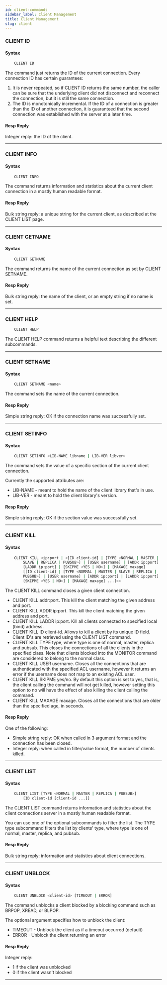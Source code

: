 ```yaml
---
id: client-commands
sidebar_label: Client Management
title: Client Management
slug: client
---
```


### CLIENT ID

#### Syntax

```bash
    CLIENT ID
```

The command just returns the ID of the current connection. Every connection ID has certain guarantees:

1. It is never repeated, so if CLIENT ID returns the same number, the caller can be sure that the underlying client did not disconnect and reconnect the connection, but it is still the same connection.
1. The ID is monotonically incremental. If the ID of a connection is greater than the ID of another connection, it is guaranteed that the second connection was established with the server at a later time.

#### Resp Reply

Integer reply: the ID of the client.

---

### CLIENT INFO

#### Syntax

```bash
    CLIENT INFO
```

The command returns information and statistics about the current client connection in a mostly human readable format.

#### Resp Reply

Bulk string reply: a unique string for the current client, as described at the CLIENT LIST page.

---

### CLIENT GETNAME

#### Syntax

```bash
    CLIENT GETNAME
```

The command returns the name of the current connection as set by CLIENT SETNAME.

#### Resp Reply

Bulk string reply: the name of the client, or an empty string if no name is set.

---

### CLIENT HELP

```bash
    CLIENT HELP
```

The CLIENT HELP command returns a helpful text describing the different subcommands.

---

### CLIENT SETNAME

#### Syntax

```bash
    CLIENT SETNAME <name>
```

The command sets the name of the current connection.

#### Resp Reply

Simple string reply: OK if the connection name was successfully set.

---

### CLIENT SETINFO

#### Syntax

```bash
    CLIENT SETINFO <LIB-NAME libname | LIB-VER libver>
```

The command sets the value of a specific section of the current client connection.

Currently the supported attributes are:

- LIB-NAME - meant to hold the name of the client library that's in use.
- LIB-VER - meant to hold the client library's version.

#### Resp Reply

Simple string reply: OK if the section value was successfully set.

---

### CLIENT KILL

#### Syntax

```bash
    CLIENT KILL <ip:port | <[ID client-id] | [TYPE <NORMAL | MASTER |
        SLAVE | REPLICA | PUBSUB>] | [USER username] | [ADDR ip:port] |
        [LADDR ip:port] | [SKIPME <YES | NO>] | [MAXAGE maxage]
        [[ID client-id] | [TYPE <NORMAL | MASTER | SLAVE | REPLICA |
        PUBSUB>] | [USER username] | [ADDR ip:port] | [LADDR ip:port] |
        [SKIPME <YES | NO>] | [MAXAGE maxage] ...]>>
```

The CLIENT KILL command closes a given client connection.

* CLIENT KILL addr:port. This kill the client matching the given address and port.
* CLIENT KILL ADDR ip:port. This kill the client matching the given address and port.
* CLIENT KILL LADDR ip:port. Kill all clients connected to specified local (bind) address.
* CLIENT KILL ID client-id. Allows to kill a client by its unique ID field. Client ID's are retrieved using the CLIENT LIST command.
* CLIENT KILL TYPE type, where type is one of normal, master, replica and pubsub. This closes the connections of all the clients in the specified class. Note that clients blocked into the MONITOR command are considered to belong to the normal class.
* CLIENT KILL USER username. Closes all the connections that are authenticated with the specified ACL username, however it returns an error if the username does not map to an existing ACL user.
* CLIENT KILL SKIPME yes/no. By default this option is set to yes, that is, the client calling the command will not get killed, however setting this option to no will have the effect of also killing the client calling the command.
* CLIENT KILL MAXAGE maxage. Closes all the connections that are older than the specified age, in seconds.

#### Resp Reply

One of the following:

* Simple string reply: OK when called in 3 argument format and the connection has been closed.
* Integer reply: when called in filter/value format, the number of clients killed.

---

### CLIENT LIST

#### Syntax

```bash
    CLIENT LIST [TYPE <NORMAL | MASTER | REPLICA | PUBSUB>]
        [ID client-id [client-id ...]]
```

The CLIENT LIST command returns information and statistics about the client connections server in a mostly human readable format.

You can use one of the optional subcommands to filter the list. The TYPE type subcommand filters the list by clients' type, where type is one of normal, master, replica, and pubsub.

#### Resp Reply

Bulk string reply: information and statistics about client connections.

---

### CLIENT UNBLOCK

#### Syntax

```bash
    CLIENT UNBLOCK <client-id> [TIMEOUT | ERROR]
```

The command unblocks a client blocked by a blocking command such as BRPOP, XREAD, or BLPOP.

The optional argument specifies how to unblock the client:
* TIMEOUT - Unblock the client as if a timeout occurred (default)
* ERROR - Unblock the client returning an error

#### Resp Reply

Integer reply: 
* 1 if the client was unblocked
* 0 if the client wasn't blocked

---